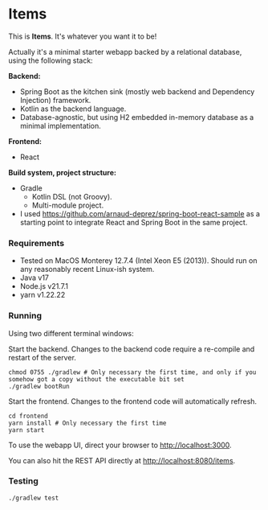 # Items

This is **Items**. It's whatever you want it to be!

Actually it's a minimal starter webapp backed by a relational database, using the following stack:

**Backend:**
- Spring Boot as the kitchen sink (mostly web backend and Dependency Injection) framework.
- Kotlin as the backend language.
- Database-agnostic, but using H2 embedded in-memory database as a minimal implementation.

**Frontend:**
- React

**Build system, project structure:**
- Gradle
  - Kotlin DSL (not Groovy).
  - Multi-module project.
- I used <https://github.com/arnaud-deprez/spring-boot-react-sample> as a starting point to integrate React and Spring Boot in the same project.

### Requirements
- Tested on MacOS Monterey 12.7.4 (Intel Xeon E5 (2013)).
  Should run on any reasonably recent Linux-ish system.
- Java v17
- Node.js v21.7.1
- yarn v1.22.22

### Running

Using two different terminal windows:

Start the backend. Changes to the backend code require a re-compile and restart of the server.
```shell
chmod 0755 ./gradlew # Only necessary the first time, and only if you somehow got a copy without the executable bit set
./gradlew bootRun
```

Start the frontend. Changes to the frontend code will automatically refresh.
```shell
cd frontend
yarn install # Only necessary the first time
yarn start
```

To use the webapp UI, direct your browser to <http://localhost:3000>.

You can also hit the REST API directly at <http://localhost:8080/items>.

### Testing

```shell
./gradlew test
```